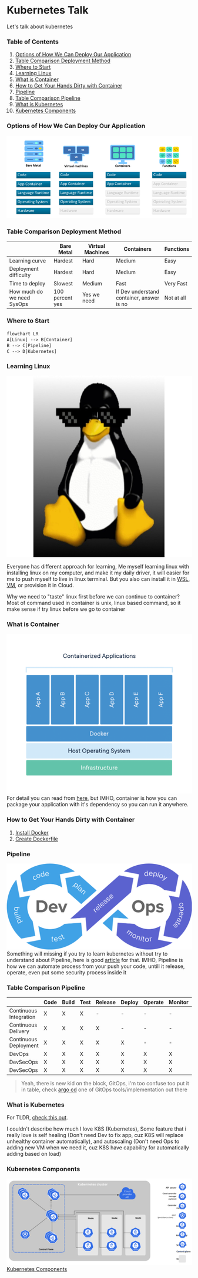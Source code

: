 # **Kubernetes Talk**
Let's talk about kubernetes
### **Table of Contents**
1. [Options of How We Can Deploy Our Application](https://github.com/ludesdeveloper/kubernetes-talk#options-of-how-we-can-deploy-our-application)
2. [Table Comparison Deployment Method](https://github.com/ludesdeveloper/kubernetes-talk#table-comparison-deployment-method)
3. [Where to Start](https://github.com/ludesdeveloper/kubernetes-talk#where-to-start)
4. [Learning Linux](https://github.com/ludesdeveloper/kubernetes-talk#learning-linux)
5. [What is Container](https://github.com/ludesdeveloper/kubernetes-talk#what-is-container)
6. [How to Get Your Hands Dirty with Container](https://github.com/ludesdeveloper/kubernetes-talk#how-to-get-your-hands-dirty-with-container)
7. [Pipeline](https://github.com/ludesdeveloper/kubernetes-talk#pipeline)
8. [Table Comparison Pipeline](https://github.com/ludesdeveloper/kubernetes-talk#table-comparison-pipeline)
9. [What is Kubernetes](https://github.com/ludesdeveloper/kubernetes-talk#what-is-kubernetes)
10. [Kubernetes Components](https://github.com/ludesdeveloper/kubernetes-talk#kubernetes-components)
### **Options of How We Can Deploy Our Application**
![Serverless Evolution](pic/serverless_evolution.png)
### **Table Comparison Deployment Method**
|   | Bare Metal | Virtual Machines | Containers | Functions |
| - | - | - | - | - |
| Learning curve | Hardest  | Hard  | Medium | Easy |
| Deployment difficulty | Hardest  | Hard  | Medium | Easy |
| Time to deploy | Slowest  | Medium  | Fast | Very Fast |
| How much do we need SysOps | 100 percent yes | Yes we need | If Dev understand container, answer is no | Not at all |
### **Where to Start**
```mermaid
flowchart LR
A[Linux] --> B[Container]
B --> C[Pipeline]
C --> D[Kubernetes]
```
### **Learning Linux**

<p align="center">
  <img width="695" height="494" src="pic/linux-thug-life.jpeg">
</p>

Everyone has different approach for learning, Me myself learning linux with installing linux on my computer, and make it my daily driver, it will
easier for me to push myself to live in linux terminal. But you also can install it in [WSL](https://docs.microsoft.com/en-us/windows/wsl/install), 
[VM](https://www.virtualbox.org/), or provision it in Cloud.

Why we need to "taste" linux first before we can continue to container? Most of command used in container is unix, linux based command, so it make sense
if try linux before we go to container
### **What is Container**
![Use containers to Build, Share and Run your applications](pic/container-what-is-container.png)
For detail you can read from [here](https://www.docker.com/resources/what-container), but IMHO, container is how you can package your application
with it's dependency so you can run it anywhere.
### **How to Get Your Hands Dirty with Container**
1. [Install Docker](https://docs.docker.com/get-docker/)
2. [Create Dockerfile](https://docs.docker.com/language/python/build-images/)
### **Pipeline**
![CI/CD](pic/CI-CD.png)
Something will missing if you try to learn kubernetes without try to understand about Pipeline, here is good [article](https://docs.gitlab.com/ee/ci/introduction/)
for that. IMHO, Pipeline is how we can automate process from your push your code, untill it release, operate, even put some security process inside it
### **Table Comparison Pipeline**
| | Code | Build | Test | Release | Deploy | Operate | Monitor | Security |
| - | - | - | - | - | - | - | - | - |
| Continuous Integration | X | X | X | - | - | - | - | - |
| Continuous Delivery | X | X | X | X | - | - | - | - |
| Continuous Deployment | X | X | X | X | X | - | - | - |
| DevOps | X | X | X | X | X | X | X | - |
| DevSecOps | X | X | X | X | X | X | X | X |
| DevSecOps | X | X | X | X | X | X | X | X |
> Yeah, there is new kid on the block, GitOps, i'm too confuse too put it in table, check [argo cd](https://argo-cd.readthedocs.io/en/stable/)
one of GitOps tools/implementation out there
### **What is Kubernetes**
For TLDR, [check this out](https://kubernetes.io/docs/concepts/overview/what-is-kubernetes/).

I couldn't describe how much I love K8S (Kubernetes),
Some feature that i really love is self healing (Don't need Dev to fix app, cuz K8S will replace unhealthy container automatically), and autoscaling 
(Don't need Ops to adding new VM when we need it, cuz K8S have capability for automatically adding based on load)
### **Kubernetes Components**
![Kubernetes Components](pic/components-of-kubernetes.svg)
[Kubernetes Components](https://kubernetes.io/docs/concepts/overview/components/)

